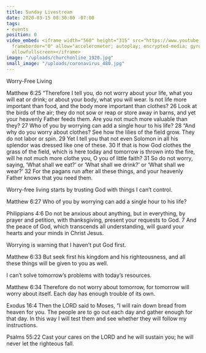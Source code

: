 ```yaml
---
title: Sunday Livestream
date: 2020-03-15 08:30:00 -07:00
tags:
- events
position: 0
video_embed: <iframe width="560" height="315" src="https://www.youtube.com/embed/86ztYVU-1NU"
  frameborder="0" allow="accelerometer; autoplay; encrypted-media; gyroscope; picture-in-picture"
  allowfullscreen></iframe>
image: "/uploads/churchonline_1920.jpg"
small_image: "/uploads/coronavirus_480.jpg"
---
```


Worry-Free Living

Matthew 6:25 “Therefore I tell you, do not worry about your life, what you will eat or drink; or about your body, what you will wear. Is not life more important than food, and the body more important than clothes? 26 Look at the birds of the air; they do not sow or reap or store away in barns, and yet your heavenly Father feeds them. Are you not much more valuable than they? 27 Who of you by worrying can add a single hour to his life? 28 “And why do you worry about clothes? See how the lilies of the field grow. They do not labor or spin. 29 Yet I tell you that not even Solomon in all his splendor was dressed like one of these. 30 If that is how God clothes the grass of the field, which is here today and tomorrow is thrown into the fire, will he not much more clothe you, O you of little faith? 31 So do not worry, saying, ‘What shall we eat?’ or ‘What shall we drink?’ or ‘What shall we wear?’ 32 For the pagans run after all these things, and your heavenly Father knows that you need them.

Worry-free living starts by trusting God with things I can’t control.

Matthew 6:27 Who of you by worrying can add a single hour to his life?

Philippians 4:6 Do not be anxious about anything, but in everything, by prayer and petition, with thanksgiving, present your requests to God. 7 And the peace of God, which transcends all understanding, will guard your hearts and your minds in Christ Jesus.

Worrying is warning that I haven’t put God first.

Matthew 6:33 But seek first his kingdom and his righteousness, and all these things will be given to you as well.

I can’t solve tomorrow’s problems with today’s resources.

Matthew 6:34 Therefore do not worry about tomorrow, for tomorrow will worry about itself. Each day has enough trouble of its own.

Exodus 16:4 Then the LORD said to Moses, “I will rain down bread from heaven for you. The people are to go out each day and gather enough for that day. In this way I will test them and see whether they will follow my instructions.

Psalms 55:22 Cast your cares on the LORD and he will sustain you; he will never let the righteous fall.
